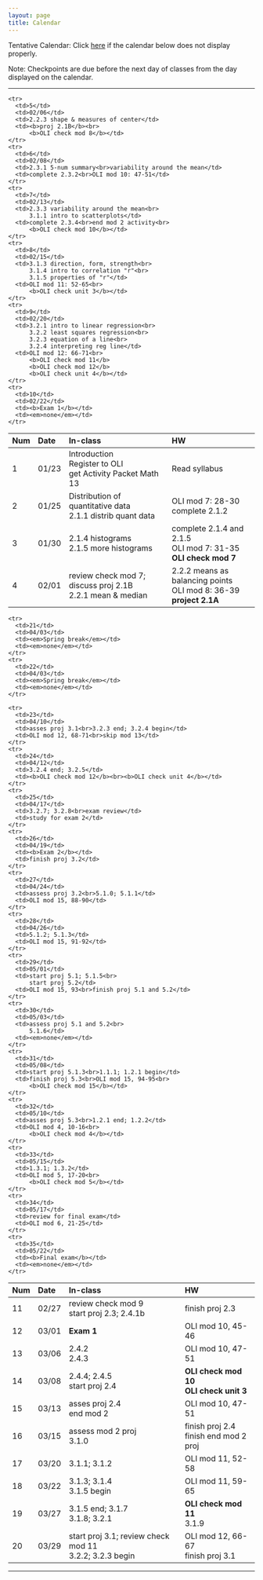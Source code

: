 ```yaml
---
layout: page
title: Calendar
---
```


Tentative Calendar: Click <a href="https://docs.google.com/spreadsheets/d/e/2PACX-1vTzD1JW1I0jfhOEQ-wIJqiiq-36mUpISC5ZbcnqPmsu3Fx0Y264eVte_pSm9hk-qTz3L3hjhNp7Mdjb/pubhtml" target="_blank">here</a>
if the calendar below does not display properly. <br>

Note: Checkpoints are due before the next day of classes from the day displayed on the calendar.

-----

<table>
  <thead>
    <tr>
      <th align="left">Num</th>
      <th align="left">Date</th>
      <th align="left">In-class</th>
      <th align="left">HW</th>
    </tr>
  </thead>
  <tbody>
    <tr>
      <td>1</td>
      <td>01/23</td>
      <td>Introduction<br>Register to OLI<br>
          get Activity Packet Math 13</td>
      <td>Read syllabus</td>
    </tr>
    <tr>
      <td>2</td>
      <td>01/25</td>
      <td>Distribution of quantitative data<br>
          2.1.1 distrib quant data</td>
      <td>OLI mod 7: 28-30<br>complete 2.1.2</td>
    </tr>
    <tr>
      <td>3</td>
      <td>01/30</td>
      <td>2.1.4 histograms<br>2.1.5 more histograms</td>
      <td>complete 2.1.4 and 2.1.5<br>
          OLI mod 7: 31-35<br>
          <b>OLI check mod 7</b></td>
    </tr>
    <tr>
      <td>4</td>
      <td>02/01</td>
      <td>review check mod 7; discuss proj 2.1B<br>
          2.2.1 mean & median</td>
      <td>2.2.2 means as balancing points<br>
          OLI mod 8: 36-39<br>
          <b>project 2.1A</b></td>
    </tr>


    <tr>
      <td>5</td>
      <td>02/06</td>
      <td>2.2.3 shape & measures of center</td>
      <td><b>proj 2.1B</b><br>
          <b>OLI check mod 8</b></td>
    </tr>
    <tr>
      <td>6</td>
      <td>02/08</td>
      <td>2.3.1 5-num summary<br>variability around the mean</td>
      <td>complete 2.3.2<br>OLI mod 10: 47-51</td>
    </tr>
    <tr>
      <td>7</td>
      <td>02/13</td>
      <td>2.3.3 variability around the mean<br>
          3.1.1 intro to scatterplots</td>
      <td>complete 2.3.4<br>end mod 2 activity<br>
          <b>OLI check mod 10</b></td>
    </tr>
    <tr>
      <td>8</td>
      <td>02/15</td>
      <td>3.1.3 direction, form, strength<br>
          3.1.4 intro to correlation "r"<br>
          3.1.5 properties of "r"</td>
      <td>OLI mod 11: 52-65<br>
      	  <b>OLI check unit 3</b></td>
    </tr>
    <tr>
      <td>9</td>
      <td>02/20</td>
      <td>3.2.1 intro to linear regression<br>
          3.2.2 least squares regression<br>
          3.2.3 equation of a line<br>
          3.2.4 interpreting reg line</td>
      <td>OLI mod 12: 66-71<br>
          <b>OLI check mod 11</b>
          <b>OLI check mod 12</b>
          <b>OLI check unit 4</b></td>
    </tr>
    <tr>
      <td>10</td>
      <td>02/22</td>
      <td><b>Exam 1</b></td>
      <td><em>none</em></td>
    </tr>
  </tbody>
 </table>


<table>
  <thead>
    <tr>
      <th align="left">Num</th>
      <th align="left">Date</th>
      <th align="left">In-class</th>
      <th align="left">HW</th>
    </tr>
  </thead>
  <tbody>
    <tr>
      <td>11</td>
      <td>02/27</td>
      <td>review check mod 9<br>start proj 2.3; 2.4.1b</td>
      <td>finish proj 2.3</td>
    </tr>
    <tr>
      <td>12</td>
      <td>03/01</td>
      <td><b>Exam 1</b></td>
      <td>OLI mod 10, 45-46</td>
    </tr>
    <tr>
      <td>13</td>
      <td>03/06</td>
      <td>2.4.2<br>2.4.3</td>
      <td>OLI mod 10, 47-51</td>
    </tr>
    <tr>
      <td>14</td>
      <td>03/08</td>
      <td>2.4.4; 2.4.5<br> start proj 2.4</td>
      <td><b>OLI check mod 10</b><br><b>OLI check unit 3</b></td>
    </tr>
    <tr>
      <td>15</td>
      <td>03/13</td>
      <td>asses proj 2.4<br>end mod 2</td>
      <td>OLI mod 10, 47-51</td>
    </tr>
    <tr>
      <td>16</td>
      <td>03/15</td>
      <td>assess mod 2 proj<br>3.1.0</td>
      <td>finish proj 2.4<br>finish end mod 2 proj</td>
    </tr>
    <tr>
      <td>17</td>
      <td>03/20</td>
      <td>3.1.1; 3.1.2</td>
      <td>OLI mod 11, 52-58</td>
    </tr>
    <tr>
      <td>18</td>
      <td>03/22</td>
      <td>3.1.3; 3.1.4<br>3.1.5 begin</td>
      <td>OLI mod 11, 59-65</td>
    </tr>
    <tr>
      <td>19</td>
      <td>03/27</td>
      <td>3.1.5 end; 3.1.7<br>3.1.8; 3.2.1</td>
      <td><b>OLI check mod 11</b><br>3.1.9</td>
    </tr>
    <tr>
      <td>20</td>
      <td>03/29</td>
      <td>start proj 3.1; review check mod 11<br>
      	  3.2.2; 3.2.3 begin</td>
      <td>OLI mod 12, 66-67<br>finish proj 3.1</td>
    </tr>

    <tr>
      <td>21</td>
      <td>04/03</td>
      <td><em>Spring break</em></td>
      <td><em>none</em></td>
    </tr>
    <tr>
      <td>22</td>
      <td>04/03</td>
      <td><em>Spring break</em></td>
      <td><em>none</em></td>
    </tr>

    <tr>
      <td>23</td>
      <td>04/10</td>
      <td>asses proj 3.1<br>3.2.3 end; 3.2.4 begin</td>
      <td>OLI mod 12, 68-71<br>skip mod 13</td>
    </tr>
    <tr>
      <td>24</td>
      <td>04/12</td>
      <td>3.2.4 end; 3.2.5</td>
      <td><b>OLI check mod 12</b><br><b>OLI check unit 4</b></td>
    </tr>
    <tr>
      <td>25</td>
      <td>04/17</td>
      <td>3.2.7; 3.2.8<br>exam review</td>
      <td>study for exam 2</td>
    </tr>
    <tr>
      <td>26</td>
      <td>04/19</td>
      <td><b>Exam 2</b></td>
      <td>finish proj 3.2</td>
    </tr>
    <tr>
      <td>27</td>
      <td>04/24</td>
      <td>assess proj 3.2<br>5.1.0; 5.1.1</td>
      <td>OLI mod 15, 88-90</td>
    </tr>
    <tr>
      <td>28</td>
      <td>04/26</td>
      <td>5.1.2; 5.1.3</td>
      <td>OLI mod 15, 91-92</td>
    </tr>
    <tr>
      <td>29</td>
      <td>05/01</td>
      <td>start proj 5.1; 5.1.5<br>
          start proj 5.2</td>
      <td>OLI mod 15, 93<br>finish proj 5.1 and 5.2</td>
    </tr>
    <tr>
      <td>30</td>
      <td>05/03</td>
      <td>assess proj 5.1 and 5.2<br>
          5.1.6</td>
      <td><em>none</em></td>
    </tr>
    <tr>
      <td>31</td>
      <td>05/08</td>
      <td>start proj 5.1.3<br>1.1.1; 1.2.1 begin</td>
      <td>finish proj 5.3<br>OLI mod 15, 94-95<br>
          <b>OLI check mod 15</b></td>
    </tr>
    <tr>
      <td>32</td>
      <td>05/10</td>
      <td>asses proj 5.3<br>1.2.1 end; 1.2.2</td>
      <td>OLI mod 4, 10-16<br>
          <b>OLI check mod 4</b></td>
    </tr>
    <tr>
      <td>33</td>
      <td>05/15</td>
      <td>1.3.1; 1.3.2</td>
      <td>OLI mod 5, 17-20<br>
          <b>OLI check mod 5</b></td>
    </tr>
    <tr>
      <td>34</td>
      <td>05/17</td>
      <td>review for final exam</td>
      <td>OLI mod 6, 21-25</td>
    </tr>
    <tr>
      <td>35</td>
      <td>05/22</td>
      <td><b>Final exam</b></td>
      <td><em>none</em></td>
    </tr>
  </tbody>
 </table>


-----

